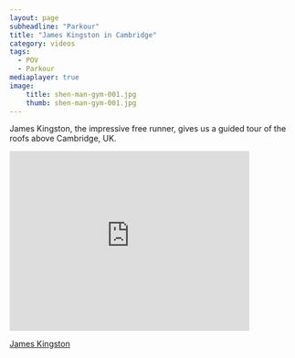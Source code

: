 ```yaml
---
layout: page
subheadline: "Parkour"
title: "James Kingston in Cambridge"
category: videos
tags:
  - POV
  - Parkour
mediaplayer: true
image:
    title: shen-man-gym-001.jpg
    thumb: shen-man-gym-001.jpg
---
```

James Kingston, the impressive free runner, gives us a guided tour of the roofs above Cambridge, UK.


<div class="flex-video widescreen youtube">
<iframe width="420" height="315" src="https://www.youtube.com/embed/KSwBT6QRUjA" frameborder="0" allowfullscreen></iframe>
</div>

[James Kingston](http://www.jameskingston.co.uk/ "jameskingston.co.uk")
